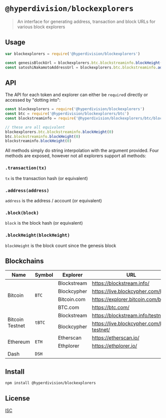 # `@hyperdivision/blockexplorers`

> An interface for generating address, transaction and block URLs for various block explorers

## Usage

```js
var blockexplorers = require('@hyperdivision/blockexplorers')

const genesisBlockUrl = blockexplorers.btc.blockstreaminfo.blockHeight(0)
const satoshiNakamotoAddressUrl = blockexplorers.btc.blockstreaminfo.address('1A1zP1eP5QGefi2DMPTfTL5SLmv7DivfNa')s
```

## API

The API for each token and explorer can either be `require`d directly or
accessed by "dotting into":

```js
const blockexplorers = require('@hyperdivision/blockexplorers')
const btc = require('@hyperdivision/blockexplorers/btc')
const blockstreaminfo = require('@hyperdivision/blockexplorers/btc/blockstreaminfo')

// these are all equivalent
blockexplorers.btc.blockstreaminfo.blockHeight(0)
btc.blockstreaminfo.blockHeight(0)
blockstreaminfo.blockHeight(0)
```

All methods simply do string interpolation with the argument provided.
Four methods are exposed, however not all explorers support all methods:

### `.transaction(tx)`

`tx` is the transaction hash (or equivalent)

### `.address(address)`

`address` is the address / account (or equivalent)

### `.block(block)`

`block` is the block hash (or equivalent)

### `.blockHeight(blockHeight)`

`blockHeight` is the block count since the genesis block

## Blockchains

<table>
  <thead>
    <th>Name</th>
    <th>Symbol</th>
    <th>Explorer</th>
    <th>URL</th>
    <th><code>.transaction()</code></th>
    <th><code>.address()</code></th>
    <th><code>.block()</code></th>
    <th><code>.blockHeight()</code></th>
  </thead>
  <tbody>
<!-- BTC -->
    <tr>
      <td rowspan=4>Bitcoin</td>
      <td rowspan=4><code>BTC</code></td>
      <td>Blockstream</td>
      <td><a href="https://blockstream.info/">https://blockstream.info/</a></td>
      <td>Yes</td>
      <td>Yes</td>
      <td>Yes</td>
      <td>Yes</td>
    </tr>
    <tr>
      <td>Blockcypher</td>
      <td><a href="https://live.blockcypher.com/btc/">https://live.blockcypher.com/btc/</a></td>
      <td>Yes</td>
      <td>Yes</td>
      <td>Yes</td>
      <td>Yes</td>
    </tr>
    <tr>
      <td>Bitcoin.com</td>
      <td><a href="https://explorer.bitcoin.com/btc">https://explorer.bitcoin.com/btc</a></td>
      <td>Yes</td>
      <td>Yes</td>
      <td>Yes</td>
      <td>Yes</td>
    </tr>
    <tr>
      <td>BTC.com</td>
      <td><a href="https://btc.com/">https://btc.com/</a></td>
      <td>Yes</td>
      <td>Yes</td>
      <td>Yes</td>
      <td>Yes</td>
    </tr>
<!-- tBTC -->    
    <tr>
      <td rowspan=2>Bitcoin Testnet</td>
      <td rowspan=2><code>tBTC</code></td>
      <td>Blockstream</td>
      <td><a href="https://blockstream.info/testnet/">https://blockstream.info/testnet/</a></td>
      <td>Yes</td>
      <td>Yes</td>
      <td>Yes</td>
      <td>Yes</td>
    </tr>
    <tr>
      <td>Blockcypher</td>
      <td><a href="https://live.blockcypher.com/btc-testnet/">https://live.blockcypher.com/btc-testnet/</a></td>
      <td>Yes</td>
      <td>Yes</td>
      <td>Yes</td>
      <td>Yes</td>
    </tr>
<!-- ETH -->
    <tr>
      <td rowspan=2>Ethereum</td>
      <td rowspan=2><code>ETH</code></td>
      <td>Etherscan</td>
      <td><a href="https://etherscan.io/">https://etherscan.io/</a></td>
      <td>Yes</td>
      <td>Yes</td>
      <td>Yes</td>
      <td>Yes</td>
    </tr>
    <tr>
      <td>Ethplorer</td>
      <td><a href="https://ethplorer.io/">https://ethplorer.io/</a></td>
      <td>Yes</td>
      <td>Yes</td>
      <td>No</td>
      <td>No</td>
    </tr>
<!-- DSH -->
    <tr>
      <td rowspan=2>Dash</td>
      <td rowspan=2><code>DSH</code></td>
      <td></td>
      <td></td>
      <td></td>
      <td></td>
      <td></td>
      <td></td>
    </tr>
    <tr>
      <td></td>
      <td></td>
      <td></td>
      <td></td>
      <td></td>
      <td></td>
    </tr>
  </tbody>
</table>

## Install

```sh
npm install @hyperdivision/blockexplorers
```

## License

[ISC](LICENSE)
